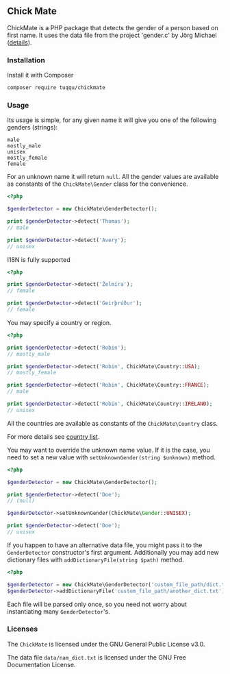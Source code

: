 ## Chick Mate

ChickMate is a PHP package that detects the gender of a person based on first name. 
It uses the data file from the project 'gender.c' by Jörg Michael ([details](https://autohotkey.com/board/topic/20260-gender-verification-by-forename-cmd-line-tool-db/])).

### Installation

Install it with Composer

```bash
composer require tuqqu/chickmate
```

### Usage

Its usage is simple, for any given name it will give you one of the following genders (strings): 
```
male
mostly_male
unisex
mostly_female
female
```
For an unknown name it will return `null`.
All the gender values are available as constants of the `ChickMate\Gender` class for the convenience. 

```php
<?php 

$genderDetector = new ChickMate\GenderDetector();

print $genderDetector->detect('Thomas');
// male

print $genderDetector->detect('Avery');
// unisex
```

I18N is fully supported

```php
<?php

print $genderDetector->detect('Želmíra');
// female

print $genderDetector->detect('Geirþrúður');
// female
```

You may specify a country or region.

```php
<?php

print $genderDetector->detect('Robin');
// mostly_male

print $genderDetector->detect('Robin', ChickMate\Country::USA);
// mostly_female

print $genderDetector->detect('Robin', ChickMate\Country::FRANCE);
// male

print $genderDetector->detect('Robin', ChickMate\Country::IRELAND);
// unisex
```

All the countries are available as constants of the `ChickMate\Country` class. 

For more details see [country list](/doc/country_list.md).


You may want to override the unknown name value. 
If it is the case, you need to set a new value with `setUnknownGender(string $unknown)` method.

```php
<?php

$genderDetector = new ChickMate\GenderDetector();

print $genderDetector->detect('Doe');
// (null)

$genderDetector->setUnknownGender(ChickMate\Gender::UNISEX);

print $genderDetector->detect('Doe');
// unisex
```

If you happen to have an alternative data file, you might pass it to the `GenderDetector` constructor's first argument. 
Additionally you may add new dictionary files with `addDictionaryFile(string $path)` method. 

```php
<?php

$genderDetector = new ChickMate\GenderDetector('custom_file_path/dict.txt');
$genderDetector->addDictionaryFile('custom_file_path/another_dict.txt');
```

Each file will be parsed only once, so you need not worry about instantiating many `GenderDetector`'s.

### Licenses

The `ChickMate` is licensed under the GNU General Public License v3.0.

The data file `data/nam_dict.txt` is licensed under the GNU Free Documentation License.